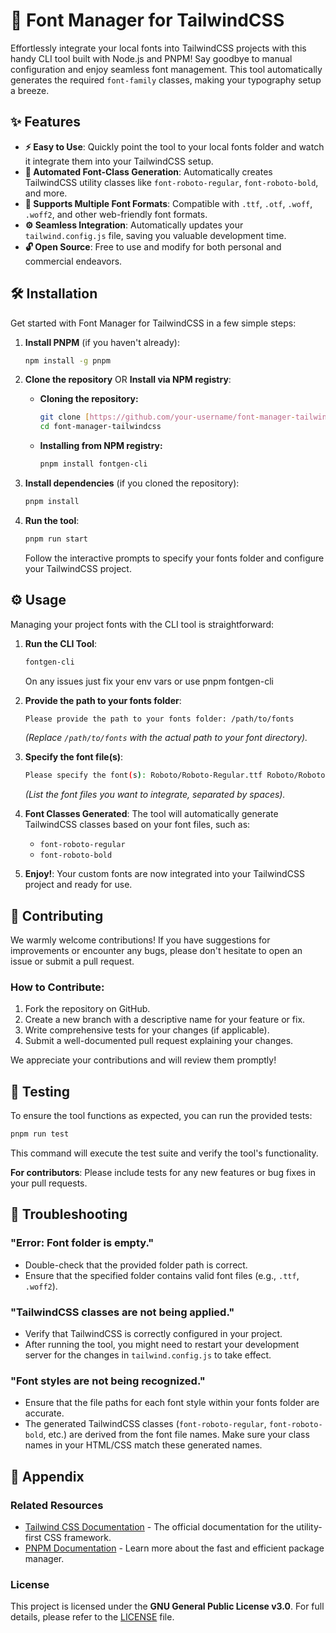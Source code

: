# 🚀 Font Manager for TailwindCSS

Effortlessly integrate your local fonts into TailwindCSS projects with this handy CLI tool built with Node.js and PNPM! Say goodbye to manual configuration and enjoy seamless font management. This tool automatically generates the required `font-family` classes, making your typography setup a breeze.

## ✨ Features

- **⚡️ Easy to Use**: Quickly point the tool to your local fonts folder and watch it integrate them into your TailwindCSS setup.
- **🎨 Automated Font-Class Generation**: Automatically creates TailwindCSS utility classes like `font-roboto-regular`, `font-roboto-bold`, and more.
- **📂 Supports Multiple Font Formats**: Compatible with `.ttf`, `.otf`, `.woff`, `.woff2`, and other web-friendly font formats.
- **⚙️ Seamless Integration**: Automatically updates your `tailwind.config.js` file, saving you valuable development time.
- **🔓 Open Source**: Free to use and modify for both personal and commercial endeavors.

## 🛠️ Installation

Get started with Font Manager for TailwindCSS in a few simple steps:

1. **Install PNPM** (if you haven't already):
   ```bash
   npm install -g pnpm

2.  **Clone the repository** OR **Install via NPM registry**:

      - **Cloning the repository:**

        ```bash
        git clone [https://github.com/your-username/font-manager-tailwindcss.git](https://github.com/your-username/font-manager-tailwindcss.git)
        cd font-manager-tailwindcss
        ```

      - **Installing from NPM registry:**

        ```bash
        pnpm install fontgen-cli
        ```

3.  **Install dependencies** (if you cloned the repository):

    ```bash
    pnpm install
    ```

4.  **Run the tool**:

    ```bash
    pnpm run start
    ```

    Follow the interactive prompts to specify your fonts folder and configure your TailwindCSS project.

## ⚙️ Usage

Managing your project fonts with the CLI tool is straightforward:

1.  **Run the CLI Tool**:

    ```bash
    fontgen-cli
    ```
    On any issues just fix your env vars or use pnpm fontgen-cli

2.  **Provide the path to your fonts folder**:

    ```bash
    Please provide the path to your fonts folder: /path/to/fonts
    ```

    *(Replace `/path/to/fonts` with the actual path to your font directory).*

3.  **Specify the font file(s)**:

    ```bash
    Please specify the font(s): Roboto/Roboto-Regular.ttf Roboto/Roboto-Bold.ttf
    ```

    *(List the font files you want to integrate, separated by spaces).*

4.  **Font Classes Generated**:
    The tool will automatically generate TailwindCSS classes based on your font files, such as:

      - `font-roboto-regular`
      - `font-roboto-bold`

5.  **Enjoy\!**: Your custom fonts are now integrated into your TailwindCSS project and ready for use.

## 🤝 Contributing

We warmly welcome contributions\! If you have suggestions for improvements or encounter any bugs, please don't hesitate to open an issue or submit a pull request.

### How to Contribute:

1.  Fork the repository on GitHub.
2.  Create a new branch with a descriptive name for your feature or fix.
3.  Write comprehensive tests for your changes (if applicable).
4.  Submit a well-documented pull request explaining your changes.

We appreciate your contributions and will review them promptly\!

## 🧪 Testing

To ensure the tool functions as expected, you can run the provided tests:

```bash
pnpm run test
```

This command will execute the test suite and verify the tool's functionality.

**For contributors**: Please include tests for any new features or bug fixes in your pull requests.

## 🐛 Troubleshooting

### "Error: Font folder is empty."

  - Double-check that the provided folder path is correct.
  - Ensure that the specified folder contains valid font files (e.g., `.ttf`, `.woff2`).

### "TailwindCSS classes are not being applied."

  - Verify that TailwindCSS is correctly configured in your project.
  - After running the tool, you might need to restart your development server for the changes in `tailwind.config.js` to take effect.

### "Font styles are not being recognized."

  - Ensure that the file paths for each font style within your fonts folder are accurate.
  - The generated TailwindCSS classes (`font-roboto-regular`, `font-roboto-bold`, etc.) are derived from the font file names. Make sure your class names in your HTML/CSS match these generated names.

## 🔗 Appendix

### Related Resources

  - [Tailwind CSS Documentation](https://tailwindcss.com/) - The official documentation for the utility-first CSS framework.
  - [PNPM Documentation](https://pnpm.io/) - Learn more about the fast and efficient package manager.

### License

This project is licensed under the **GNU General Public License v3.0**. For full details, please refer to the [LICENSE](https://www.google.com/search?q=./LICENSE) file.
